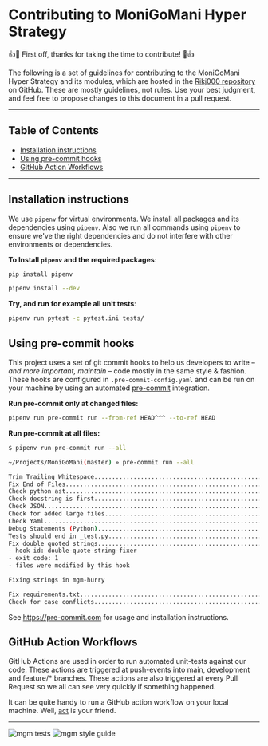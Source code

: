 # Contributing to MoniGoMani Hyper Strategy

👍🎉 First off, thanks for taking the time to contribute! 🎉👍


The following is a set of guidelines for contributing to the MoniGoMani Hyper Strategy and its modules, which are hosted in the [Rikj000 repository](https://github.com/Rikj000/MoniGoMani) on GitHub. These are mostly guidelines, not rules. Use your best judgment, and feel free to propose changes to this document in a pull request.

---

Table of Contents
-

* [Installation instructions](#installation-instructions)
* [Using pre-commit hooks](#using-pre-commit-hooks)
* [GitHub Action Workflows](#github-action-workflows)

---

Installation instructions
------

We use `pipenv` for virtual environments. We install all packages and its dependencies using `pipenv`. Also we run all commands using `pipenv` to ensure we've the right dependencies and do not interfere with other environments or dependencies.

**To Install `pipenv` and the required packages**:
```bash
pip install pipenv

pipenv install --dev
```

**Try, and run for example all unit tests**:

```bash
pipenv run pytest -c pytest.ini tests/
```

Using pre-commit hooks
------

This project uses a set of git commit hooks to help us developers to write – *and more important, maintain* – code mostly in the same style & fashion. These hooks are configured in `.pre-commit-config.yaml` and can be run on your machine by using an automated [pre-commit](https://pre-commit.com) integration.

**Run pre-commit only at changed files:**

```bash
pipenv run pre-commit run --from-ref HEAD^^^ --to-ref HEAD
```

**Run pre-commit at all files:**

```bash
$ pipenv run pre-commit run --all

~/Projects/MoniGoMani(master) » pre-commit run --all

Trim Trailing Whitespace.................................................Passed
Fix End of Files.........................................................Passed
Check python ast.........................................................Passed
Check docstring is first.................................................Passed
Check JSON...............................................................Passed
Check for added large files..............................................Passed
Check Yaml...............................................................Passed
Debug Statements (Python)................................................Passed
Tests should end in _test.py.............................................Passed
Fix double quoted strings................................................Failed
- hook id: double-quote-string-fixer
- exit code: 1
- files were modified by this hook

Fixing strings in mgm-hurry

Fix requirements.txt.....................................................Passed
Check for case conflicts.................................................Passed
```

See https://pre-commit.com for usage and installation instructions.

GitHub Action Workflows
------

GitHub Actions are used in order to run automated unit-tests against our code. These actions are triggered at push-events into main, development and feature/* branches. These actions are also triggered at every Pull Request so we all can see very quickly if something happened.

It can be quite handy to run a GitHub action workflow on your local machine. Well, [act](https://github.com/nektos/act) is your friend.

---

![mgm tests](https://github.com/topscoder/MoniGoMani/workflows/pytest-unit-tests/badge.svg)
![mgm style guide](https://github.com/topscoder/MoniGoMani/actions/workflows/flake8.yml/badge.svg)